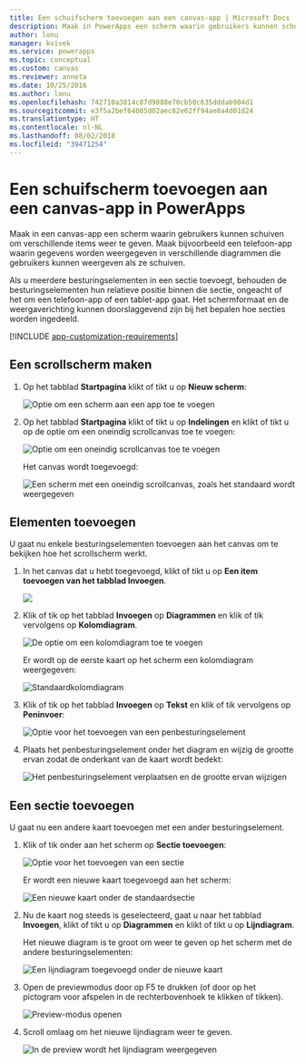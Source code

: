 ```yaml
---
title: Een schuifscherm toevoegen aan een canvas-app | Microsoft Docs
description: Maak in PowerApps een scherm waarin gebruikers kunnen schuiven om meer inhoud weer te geven dan in één keer in het scherm in een canvas-app kan worden getoond.
author: lonu
manager: kvivek
ms.service: powerapps
ms.topic: conceptual
ms.custom: canvas
ms.reviewer: anneta
ms.date: 10/25/2016
ms.author: lonu
ms.openlocfilehash: 742710a3814c87d9888e70cb50c635dddab904d1
ms.sourcegitcommit: e3f5a2bef64085d02aec82e62ff94ae8a4d01d24
ms.translationtype: HT
ms.contentlocale: nl-NL
ms.lasthandoff: 08/02/2018
ms.locfileid: "39471254"
---
```

# <a name="add-a-scrolling-screen-to-a-canvas-app-in-powerapps"></a>Een schuifscherm toevoegen aan een canvas-app in PowerApps

Maak in een canvas-app een scherm waarin gebruikers kunnen schuiven om verschillende items weer te geven. Maak bijvoorbeeld een telefoon-app waarin gegevens worden weergegeven in verschillende diagrammen die gebruikers kunnen weergeven als ze schuiven.

Als u meerdere besturingselementen in een sectie toevoegt, behouden de besturingselementen hun relatieve positie binnen die sectie, ongeacht of het om een telefoon-app of een tablet-app gaat. Het schermformaat en de weergaverichting kunnen doorslaggevend zijn bij het bepalen hoe secties worden ingedeeld.  

[!INCLUDE [app-customization-requirements](../../includes/app-customization-requirements.md)]

## <a name="create-a-scrolling-screen"></a>Een scrollscherm maken

1. Op het tabblad **Startpagina** klikt of tikt u op **Nieuw scherm**:

    ![Optie om een scherm aan een app toe te voegen][1]

2. Op het tabblad **Startpagina** klikt of tikt u op **Indelingen** en klikt of tikt u op de optie om een oneindig scrollcanvas toe te voegen:  
   
    ![Optie om een oneindig scrollcanvas toe te voegen][2]
   
    Het canvas wordt toegevoegd:  
   
    ![Een scherm met een oneindig scrollcanvas, zoals het standaard wordt weergegeven][3]

## <a name="add-elements"></a>Elementen toevoegen
U gaat nu enkele besturingselementen toevoegen aan het canvas om te bekijken hoe het scrollscherm werkt.

1. In het canvas dat u hebt toegevoegd, klikt of tikt u op **Een item toevoegen van het tabblad Invoegen**.
   
    ![][4]
2. Klik of tik op het tabblad **Invoegen** op **Diagrammen** en klik of tik vervolgens op **Kolomdiagram**.
   
    ![De optie om een kolomdiagram toe te voegen][5]
   
    Er wordt op de eerste kaart op het scherm een kolomdiagram weergegeven:  
   
    ![Standaardkolomdiagram][7]
3. Klik of tik op het tabblad **Invoegen** op **Tekst** en klik of tik vervolgens op **Peninvoer**:  
   
    ![Optie voor het toevoegen van een penbesturingselement][8]
4. Plaats het penbesturingselement onder het diagram en wijzig de grootte ervan zodat de onderkant van de kaart wordt bedekt:  
   
    ![Het penbesturingselement verplaatsen en de grootte ervan wijzigen][9]

## <a name="add-a-section"></a>Een sectie toevoegen
U gaat nu een andere kaart toevoegen met een ander besturingselement.

1. Klik of tik onder aan het scherm op **Sectie toevoegen**:  
   
    ![Optie voor het toevoegen van een sectie][10]
   
    Er wordt een nieuwe kaart toegevoegd aan het scherm:  
   
    ![Een nieuwe kaart onder de standaardsectie][11]
2. Nu de kaart nog steeds is geselecteerd, gaat u naar het tabblad **Invoegen**, klikt of tikt u op **Diagrammen** en klikt of tikt u op **Lijndiagram**.
   
    Het nieuwe diagram is te groot om weer te geven op het scherm met de andere besturingselementen:  
   
    ![Een lijndiagram toegevoegd onder de nieuwe kaart][12]
3. Open de previewmodus door op F5 te drukken (of door op het pictogram voor afspelen in de rechterbovenhoek te klikken of tikken).
   
    ![Preview-modus openen](./media/add-scrolling-screen/open-preview.png)
4. Scroll omlaag om het nieuwe lijndiagram weer te geven.  
   
    ![In de preview wordt het lijndiagram weergegeven][13]

[1]: ./media/add-scrolling-screen/add-screen.png
[2]: ./media/add-scrolling-screen/add-canvas.png
[3]: ./media/add-scrolling-screen/default-canvas.png
[4]: ./media/add-scrolling-screen/insert-visual.png
[5]: ./media/add-scrolling-screen/add-chart.png
[7]: ./media/add-scrolling-screen/default-chart.png
[8]: ./media/add-scrolling-screen/add-pen.png
[9]: ./media/add-scrolling-screen/move-resize-pen.png
[10]: ./media/add-scrolling-screen/add-section.png
[11]: ./media/add-scrolling-screen/new-card.png
[12]: ./media/add-scrolling-screen/add-line-chart.png
[13]: ./media/add-scrolling-screen/line-chart-preview.png
